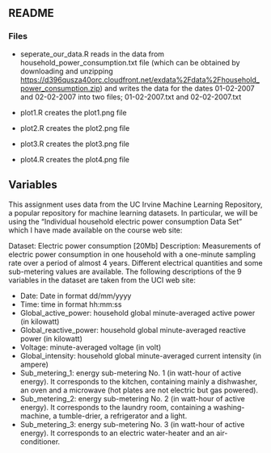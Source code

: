 
## README

### Files

* seperate_our_data.R reads in the data from household_power_consumption.txt file (which can be obtained by downloading and unzipping https://d396qusza40orc.cloudfront.net/exdata%2Fdata%2Fhousehold_power_consumption.zip) 
and writes the data for the dates 01-02-2007 and 02-02-2007 into two files; 01-02-2007.txt
 and 02-02-2007.txt

* plot1.R creates the plot1.png file
* plot2.R creates the plot2.png file
* plot3.R creates the plot3.png file
* plot4.R creates the plot4.png file


## Variables

This assignment uses data from the UC Irvine Machine Learning Repository, a popular repository for machine learning datasets. In particular, we will be using the “Individual household electric power consumption Data Set” which I have made available on the course web site:

Dataset: Electric power consumption [20Mb]
Description: Measurements of electric power consumption in one household with a one-minute sampling rate over a period of almost 4 years. Different electrical quantities and some sub-metering values are available.
The following descriptions of the 9 variables in the dataset are taken from the UCI web site:

* Date: Date in format dd/mm/yyyy
* Time: time in format hh:mm:ss
* Global_active_power: household global minute-averaged active power (in kilowatt)
* Global_reactive_power: household global minute-averaged reactive power (in kilowatt)
* Voltage: minute-averaged voltage (in volt)
* Global_intensity: household global minute-averaged current intensity (in ampere)
* Sub_metering_1: energy sub-metering No. 1 (in watt-hour of active energy). It corresponds to the kitchen, containing mainly a dishwasher, an oven and a microwave (hot plates are not electric but gas powered).
* Sub_metering_2: energy sub-metering No. 2 (in watt-hour of active energy). It corresponds to the laundry room, containing a washing-machine, a tumble-drier, a refrigerator and a light.
* Sub_metering_3: energy sub-metering No. 3 (in watt-hour of active energy). It corresponds to an electric water-heater and an air-conditioner.

